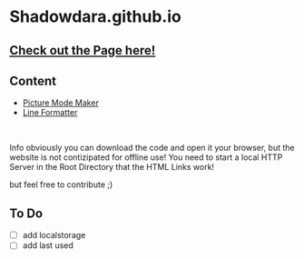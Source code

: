 # Shadowdara.github.io

<h2><a href="https://shadowdara.github.io">Check out the Page here!</a></h2>

## Content
- [Picture Mode Maker](/picture-mode-maker/README.md)
- [Line Formatter](/line_formatter/README.md)

<br>

Info obviously you can download the code and open it your browser, but the website is not contizipated for offline use! You need to start a local HTTP Server in the Root Directory that the HTML Links work!

but feel free to contribute ;)

## To Do

- [ ] add localstorage
- [ ] add last used
